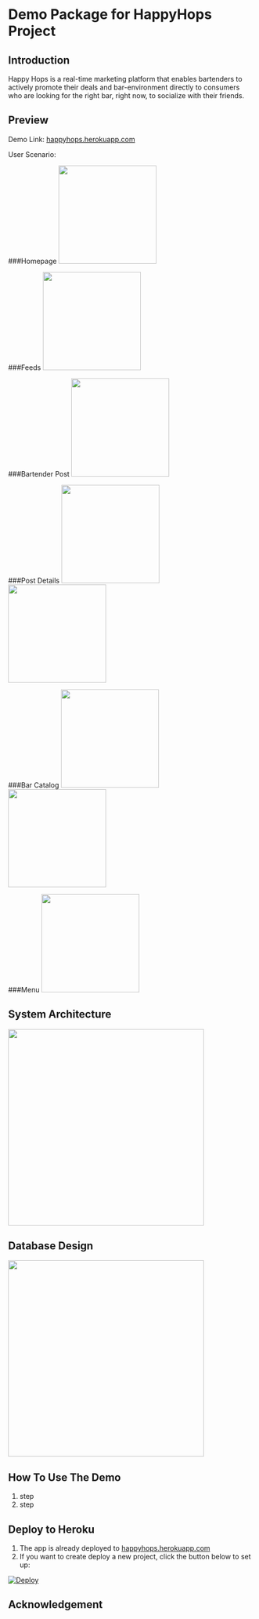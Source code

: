 Demo Package for HappyHops Project
==================================
  

Introduction
-------------
Happy Hops is a real-time marketing platform that enables bartenders to actively promote their deals and bar-environment directly to consumers who are looking for the right bar, right now, to socialize with their friends.


Preview
-------
Demo Link: [happyhops.herokuapp.com](happyhops.herokuapp.com)

User Scenario:

###Homepage
<img src="doc/screenshots/Homepage.PNG" width="200"/>

###Feeds
<img src="doc/screenshots/Feed.PNG" width="200"/>

###Bartender Post
<img src="doc/screenshots/Post.PNG" width="200"/>

###Post Details
<img src="doc/screenshots/Post_detail1.PNG" width="200"/>
<img src="doc/screenshots/Post_detail2.PNG" width="200"/>

###Bar Catalog
<img src="doc/screenshots/Bars.PNG" width="200"/>
<img src="doc/screenshots/Bar_detail.PNG" width="200"/>


###Menu
<img src="doc/screenshots/Menu.PNG" width="200"/>


System Architecture
-------------------
<img src="doc/tech/Database.png" width="400"/>

Database Design
-------------------
<img src="doc/tech/Database.png" width="400"/>


How To Use The Demo
-------------------
1. step
2. step


Deploy to Heroku
----------------
1. The app is already deployed to [happyhops.herokuapp.com](happyhops.herokuapp.com)
2. If you want to create deploy a new project, click the button below to set up:

[![Deploy](https://www.herokucdn.com/deploy/button.png)](https://heroku.com/deploy)


Acknowledgement
---------------





